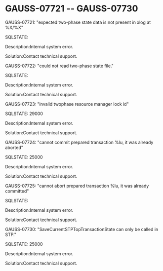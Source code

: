 # GAUSS-07721 -- GAUSS-07730<a name="EN-US_TOPIC_0000001091226495"></a>

GAUSS-07721: "expected two-phase state data is not present in xlog at %X/%X"

SQLSTATE:

Description:Internal system error.

Solution:Contact technical support.

GAUSS-07722: "could not read two-phase state file."

SQLSTATE:

Description:Internal system error.

Solution:Contact technical support.

GAUSS-07723: "invalid twophase resource manager lock id"

SQLSTATE: 29000

Description:Internal system error.

Solution:Contact technical support.

GAUSS-07724: "cannot commit prepared transaction %lu, it was already aborted"

SQLSTATE: 25000

Description:Internal system error.

Solution:Contact technical support.

GAUSS-07725: "cannot abort prepared transaction %lu, it was already committed"

SQLSTATE:

Description:Internal system error.

Solution:Contact technical support.

GAUSS-07730: "SaveCurrentSTPTopTransactionState can only be called in STP."

SQLSTATE: 25000

Description:Internal system error.

Solution:Contact technical support.

